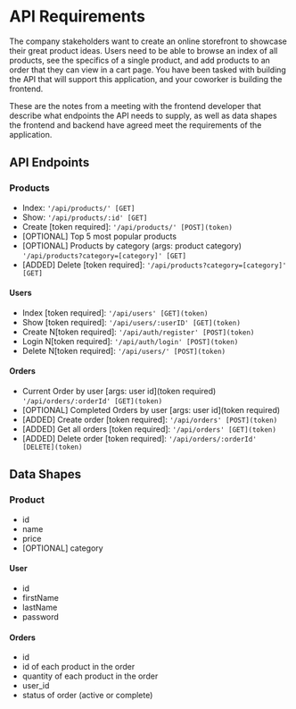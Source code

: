 # API Requirements

The company stakeholders want to create an online storefront to showcase their great product ideas. Users need to be able to browse an index of all products, see the specifics of a single product, and add products to an order that they can view in a cart page. You have been tasked with building the API that will support this application, and your coworker is building the frontend.

These are the notes from a meeting with the frontend developer that describe what endpoints the API needs to supply, as well as data shapes the frontend and backend have agreed meet the requirements of the application.

## API Endpoints

### Products

- Index: `'/api/products/' [GET]`
- Show: `'/api/products/:id' [GET]`
- Create [token required]: `'/api/products/' [POST](token)`
- [OPTIONAL] Top 5 most popular products
- [OPTIONAL] Products by category (args: product category) `'/api/products?category=[category]' [GET]`
- [ADDED] Delete [token required]: `'/api/products?category=[category]' [GET]`

#### Users

- Index [token required]: `'/api/users' [GET](token)`
- Show [token required]: `'/api/users/:userID' [GET](token)`
- Create N[token required]: `'/api/auth/register' [POST](token)`
- Login N[token required]: `'/api/auth/login' [POST](token)`
- Delete N[token required]: `'/api/users/' [POST](token)`

#### Orders

- Current Order by user [args: user id](token required) `'/api/orders/:orderId' [GET](token)`
- [OPTIONAL] Completed Orders by user [args: user id](token required)
- [ADDED] Create order [token required]: `'/api/orders' [POST](token)`
- [ADDED] Get all orders [token required]: `'/api/orders' [GET](token)`
- [ADDED] Delete order [token required]: `'/api/orders/:orderId' [DELETE](token)`

## Data Shapes

### Product

- id
- name
- price
- [OPTIONAL] category

#### User

- id
- firstName
- lastName
- password

#### Orders

- id
- id of each product in the order
- quantity of each product in the order
- user_id
- status of order (active or complete)
